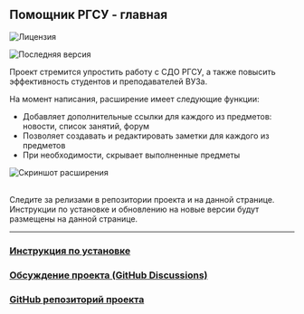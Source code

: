 ## Помощник РГСУ - главная

![Лицензия](https://img.shields.io/github/license/pogrommirovanie/rssu-helper?label=%D0%9B%D0%B8%D1%86%D0%B5%D0%BD%D0%B7%D0%B8%D1%8F&style=for-the-badge)

![Последняя версия](https://img.shields.io/github/package-json/v/pogrommirovanie/rssu-helper?filename=package.json&label=%D0%BF%D0%BE%D1%81%D0%BB%D0%B5%D0%B4%D0%BD%D1%8F%D1%8F%20%D0%B2%D0%B5%D1%80%D1%81%D0%B8%D1%8F&style=for-the-badge)

Проект стремится упростить работу с СДО РГСУ, а также повысить эффективность студентов и преподавателей ВУЗа.

На момент написания, расширение имеет следующие функции:

- Добавляет дополнительные ссылки для каждого из предметов: новости, список занятий, форум
- Позволяет создавать и редактировать заметки для каждого из предметов
- При необходимости, скрывает выполненные предметы

![Скриншот расширения](/rssu-helper/assets/images/helper-demo-mid.png)<br>

<br>
Следите за релизами в репозитории проекта и на данной странице.
<br>
Инструкции по установке и обновлению на новые версии будут размещены на данной странице.

---

### [Инструкция по установке](/rssu-helper/support/install-extension)

### [Обсуждение проекта (GitHub Discussions)](https://github.com/pogrommirovanie/rssu-helper/discussions)

### [GitHub репозиторий проекта](https://github.com/pogrommirovanie/rssu-helper)
